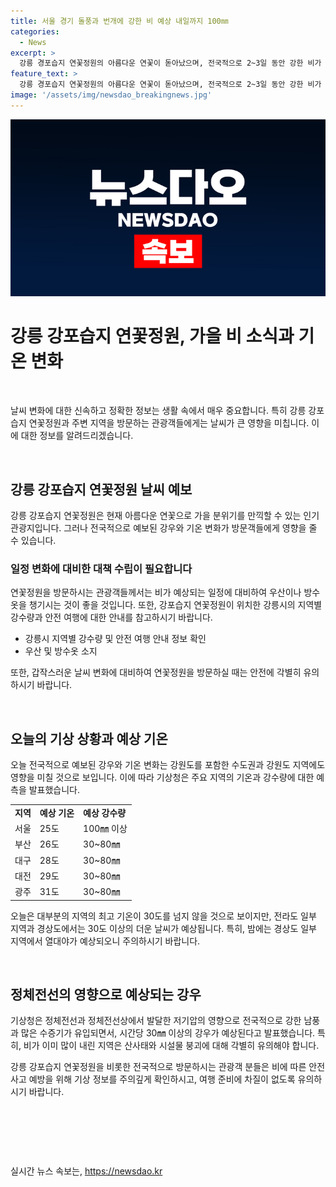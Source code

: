 ```yaml
---
title: 서울 경기 돌풍과 번개에 강한 비 예상 내일까지 100㎜
categories:
  - News
excerpt: >
  강릉 경포습지 연꽃정원의 아름다운 연꽃이 돋아났으며, 전국적으로 2~3일 동안 강한 비가 예상되고 있습니다. 기상청은 정체전선과 발달한 저기압의 영향으로 많은 수증기가 유입되어 시간당 30mm 이상의 강한 비가 예상되며, 산사태와 시설물 붕괴에 유의해야 합니다. 오늘 낮에는 전국적으로 낮 최고기온은 30도를 밑도릴 것으로 전망되지만, 전라권과 경상권 일부지역은 30도 이상으로 더욱 더울 것으로 예상됩니다. (총 235자)
feature_text: >
  강릉 경포습지 연꽃정원의 아름다운 연꽃이 돋아났으며, 전국적으로 2~3일 동안 강한 비가 예상되고 있습니다. 기상청은 정체전선과 발달한 저기압의 영향으로 많은 수증기가 유입되어 시간당 30mm 이상의 강한 비가 예상되며, 산사태와 시설물 붕괴에 유의해야 합니다. 오늘 낮에는 전국적으로 낮 최고기온은 30도를 밑도릴 것으로 전망되지만, 전라권과 경상권 일부지역은 30도 이상으로 더욱 더울 것으로 예상됩니다. (총 235자)
image: '/assets/img/newsdao_breakingnews.jpg'
---
```


<p><img src="/assets/img/newsdao_breakingnews.jpg" alt="bookingtag 속보" /></p>

<h1>강릉 강포습지 연꽃정원, 가을 비 소식과 기온 변화</h1>

<p data-ke-size="size16">&nbsp;</p>

<p>날씨 변화에 대한 신속하고 정확한 정보는 생활 속에서 매우 중요합니다. 특히 강릉 강포습지 연꽃정원과 주변 지역을 방문하는 관광객들에게는 날씨가 큰 영향을 미칩니다. 이에 대한 정보를 알려드리겠습니다.</p>

<p data-ke-size="size16">&nbsp;</p>

<h2 data-ke-size="size26">강릉 강포습지 연꽃정원 날씨 예보</h2>

<p>강릉 강포습지 연꽃정원은 현재 아름다운 연꽃으로 가을 분위기를 만끽할 수 있는 인기 관광지입니다. 그러나 전국적으로 예보된 강우와 기온 변화가 방문객들에게 영향을 줄 수 있습니다.</p>

<h3>일정 변화에 대비한 대책 수립이 필요합니다</h3>

<p>연꽃정원을 방문하시는 관광객들께서는 비가 예상되는 일정에 대비하여 우산이나 방수옷을 챙기시는 것이 좋을 것입니다. 또한, 강포습지 연꽃정원이 위치한 강릉시의 지역별 강수량과 안전 여행에 대한 안내를 참고하시기 바랍니다.</p>

<ul>
    <li>강릉시 지역별 강수량 및 안전 여행 안내 정보 확인</li>
    <li>우산 및 방수옷 소지</li>
</ul>

<p>또한, 갑작스러운 날씨 변화에 대비하여 연꽃정원을 방문하실 때는 안전에 각별히 유의하시기 바랍니다.</p>

<p data-ke-size="size16">&nbsp;</p>

<h2 data-ke-size="size26">오늘의 기상 상황과 예상 기온</h2>

<p>오늘 전국적으로 예보된 강우와 기온 변화는 강원도를 포함한 수도권과 강원도 지역에도 영향을 미칠 것으로 보입니다. 이에 따라 기상청은 주요 지역의 기온과 강수량에 대한 예측을 발표했습니다.</p>

<table>
    <tr>
        <td><b>지역</b></td>
        <td><b>예상 기온</b></td>
        <td><b>예상 강수량</b></td>
    </tr>
    <tr>
        <td>서울</td>
        <td>25도</td>
        <td>100㎜ 이상</td>
    </tr>
    <tr>
        <td>부산</td>
        <td>26도</td>
        <td>30~80㎜</td>
    </tr>
    <tr>
        <td>대구</td>
        <td>28도</td>
        <td>30~80㎜</td>
    </tr>
    <tr>
        <td>대전</td>
        <td>29도</td>
        <td>30~80㎜</td>
    </tr>
    <tr>
        <td>광주</td>
        <td>31도</td>
        <td>30~80㎜</td>
    </tr>
</table>

<p>오늘은 대부분의 지역의 최고 기온이 30도를 넘지 않을 것으로 보이지만, 전라도 일부 지역과 경상도에서는 30도 이상의 더운 날씨가 예상됩니다. 특히, 밤에는 경상도 일부 지역에서 열대야가 예상되오니 주의하시기 바랍니다.</p>

<p data-ke-size="size16">&nbsp;</p>

<h2 data-ke-size="size26">정체전선의 영향으로 예상되는 강우</h2>

<p>기상청은 정체전선과 정체전선상에서 발달한 저기압의 영향으로 전국적으로 강한 남풍과 많은 수증기가 유입되면서, 시간당 30㎜ 이상의 강우가 예상된다고 발표했습니다. 특히, 비가 이미 많이 내린 지역은 산사태와 시설물 붕괴에 대해 각별히 유의해야 합니다.</p>

<p>강릉 강포습지 연꽃정원을 비롯한 전국적으로 방문하시는 관광객 분들은 비에 따른 안전사고 예방을 위해 기상 정보를 주의깊게 확인하시고, 여행 준비에 차질이 없도록 유의하시기 바랍니다.</p>

<p data-ke-size="size16">&nbsp;</p>

<p data-ke-size="size16">&nbsp;</p>

<p data-ke-size="size16">&nbsp;</p>
실시간 뉴스 속보는, <a href="https://newsdao.kr" rel="dofollow">https://newsdao.kr</a>


